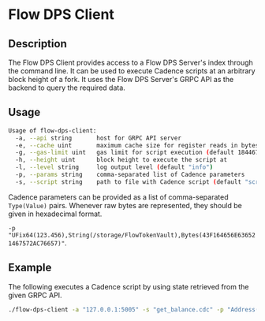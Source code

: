 # Flow DPS Client

## Description

The Flow DPS Client provides access to a Flow DPS Server's index through the command line. 
It can be used to execute Cadence scripts at an arbitrary block height of a fork.
It uses the Flow DPS Server's GRPC API as the backend to query the required data.

## Usage

```sh
Usage of flow-dps-client:
  -a, --api string       host for GRPC API server
  -e, --cache uint       maximum cache size for register reads in bytes (default 1000000000)
  -g, --gas-limit uint   gas limit for script execution (default 18446744073709551615)
  -h, --height uint      block height to execute the script at
  -l, --level string     log output level (default "info")
  -p, --params string    comma-separated list of Cadence parameters
  -s, --script string    path to file with Cadence script (default "script.cdc")
```

Cadence parameters can be provided as a list of comma-separated `Type(Value)` pairs.
Whenever raw bytes are represented, they should be given in hexadecimal format.

`-p "UFix64(123.456),String(/storage/FlowTokenVault),Bytes(43F164656E636521467572AC76657)"`.

## Example

The following executes a Cadence script by using state retrieved from the given GRPC API.

```sh
./flow-dps-client -a "127.0.0.1:5005" -s "get_balance.cdc" -p "Address(436164656E636521)"
```
